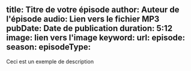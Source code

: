 title: Titre de votre épisode
author: Auteur de l'épisode
audio: Lien vers le fichier MP3
pubDate: Date de publication
duration: 5:12
image: lien vers l'image
keyword:
url:
episode:
season:
episodeType:
------
Ceci est un exemple de description